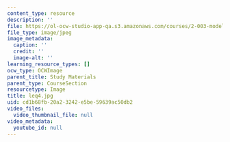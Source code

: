 ```yaml
---
content_type: resource
description: ''
file: https://ol-ocw-studio-app-qa.s3.amazonaws.com/courses/2-003-modeling-dynamics-and-control-i-spring-2005/cd1b68fb20a23242e5be59639ac50db2_leq4.jpg
file_type: image/jpeg
image_metadata:
  caption: ''
  credit: ''
  image-alt: ''
learning_resource_types: []
ocw_type: OCWImage
parent_title: Study Materials
parent_type: CourseSection
resourcetype: Image
title: leq4.jpg
uid: cd1b68fb-20a2-3242-e5be-59639ac50db2
video_files:
  video_thumbnail_file: null
video_metadata:
  youtube_id: null
---
```

